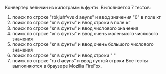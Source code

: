 Конвертер величин из килограмм в фунты.
Выполняется 7 тестов:
1) поиск по строке "rbkjuhfvvs d aeyns" и ввод значения "0" в поле кг
2) поиск по строке "кг в фунты" и ввод строки в поле кг
3) поиск по строке "кг в фунты" и ввод числового значения
4) поиск по строке "кг в фунты" и ввод очень маленького числового значения
5) поиск по строке "кг в фунты" и ввод очень большого числового значения
6) поиск по строке "кг в фунты" и ввод строки " "
7) поиск по строке "ru d aeyns" и ввод пустой строки
Все тесты выполняются в браузере Mozilla FireFox.
